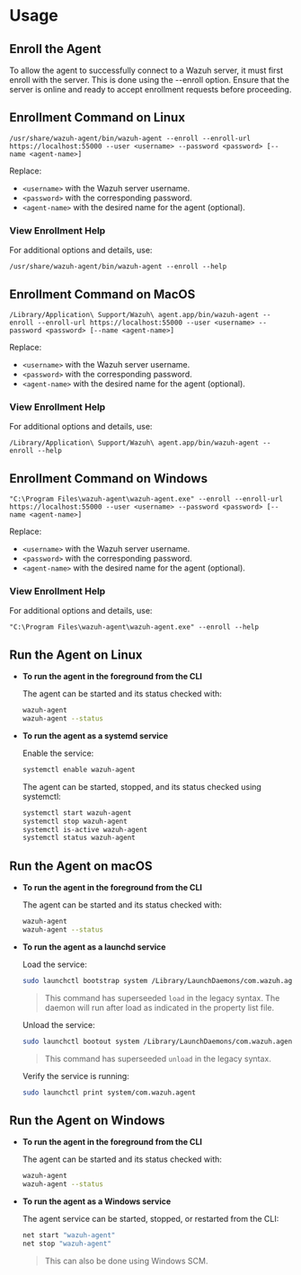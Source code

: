 # Usage

## Enroll the Agent

To allow the agent to successfully connect to a Wazuh server, it must first enroll with the server. This is done using the --enroll option.
Ensure that the server is online and ready to accept enrollment requests before proceeding.

## Enrollment Command on Linux

```
/usr/share/wazuh-agent/bin/wazuh-agent --enroll --enroll-url https://localhost:55000 --user <username> --password <password> [--name <agent-name>]
```

Replace:

* `<username>` with the Wazuh server username.
* `<password>` with the corresponding password.
* `<agent-name>` with the desired name for the agent (optional).

### View Enrollment Help

For additional options and details, use:

```
/usr/share/wazuh-agent/bin/wazuh-agent --enroll --help
```

## Enrollment Command on MacOS

```
/Library/Application\ Support/Wazuh\ agent.app/bin/wazuh-agent --enroll --enroll-url https://localhost:55000 --user <username> --password <password> [--name <agent-name>]
```

Replace:

* `<username>` with the Wazuh server username.
* `<password>` with the corresponding password.
* `<agent-name>` with the desired name for the agent (optional).

### View Enrollment Help

For additional options and details, use:

```
/Library/Application\ Support/Wazuh\ agent.app/bin/wazuh-agent --enroll --help
```

## Enrollment Command on Windows

```
"C:\Program Files\wazuh-agent\wazuh-agent.exe" --enroll --enroll-url https://localhost:55000 --user <username> --password <password> [--name <agent-name>]
```

Replace:

* `<username>` with the Wazuh server username.
* `<password>` with the corresponding password.
* `<agent-name>` with the desired name for the agent (optional).

### View Enrollment Help

For additional options and details, use:

```
"C:\Program Files\wazuh-agent\wazuh-agent.exe" --enroll --help
```

## Run the Agent on Linux

- **To run the agent in the foreground from the CLI**

    The agent can be started and its status checked with:

    ```bash
    wazuh-agent
    wazuh-agent --status
    ```

- **To run the agent as a systemd service**

    Enable the service:

    ```bash
    systemctl enable wazuh-agent
    ```

    The agent can be started, stopped, and its status checked using systemctl:

    ```bash
    systemctl start wazuh-agent
    systemctl stop wazuh-agent
    systemctl is-active wazuh-agent
    systemctl status wazuh-agent
    ```

## Run the Agent on macOS

- **To run the agent in the foreground from the CLI**

    The agent can be started and its status checked with:

    ```bash
    wazuh-agent
    wazuh-agent --status
    ```

- **To run the agent as a launchd service**

    Load the service:

    ```bash
    sudo launchctl bootstrap system /Library/LaunchDaemons/com.wazuh.agent.plist
    ```

    > This command has superseeded `load` in the legacy syntax. The daemon will run after load as indicated
    in the property list file.

    Unload the service:

    ```bash
    sudo launchctl bootout system /Library/LaunchDaemons/com.wazuh.agent.plist
    ```

    > This command has superseeded `unload` in the legacy syntax.

    Verify the service is running:

    ```bash
    sudo launchctl print system/com.wazuh.agent
    ```

## Run the Agent on Windows

- **To run the agent in the foreground from the CLI**

    The agent can be started and its status checked with:

    ```bash
    wazuh-agent
    wazuh-agent --status
    ```

- **To run the agent as a Windows service**

    The agent service can be started, stopped, or restarted from the CLI:

    ```bash
    net start "wazuh-agent"
    net stop "wazuh-agent"
    ```

    > This can also be done using Windows SCM.
